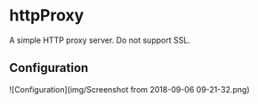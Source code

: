 # httpProxy
A simple HTTP proxy server. Do not support SSL.
## Configuration
 
![Configuration](img/Screenshot from 2018-09-06 09-21-32.png)
